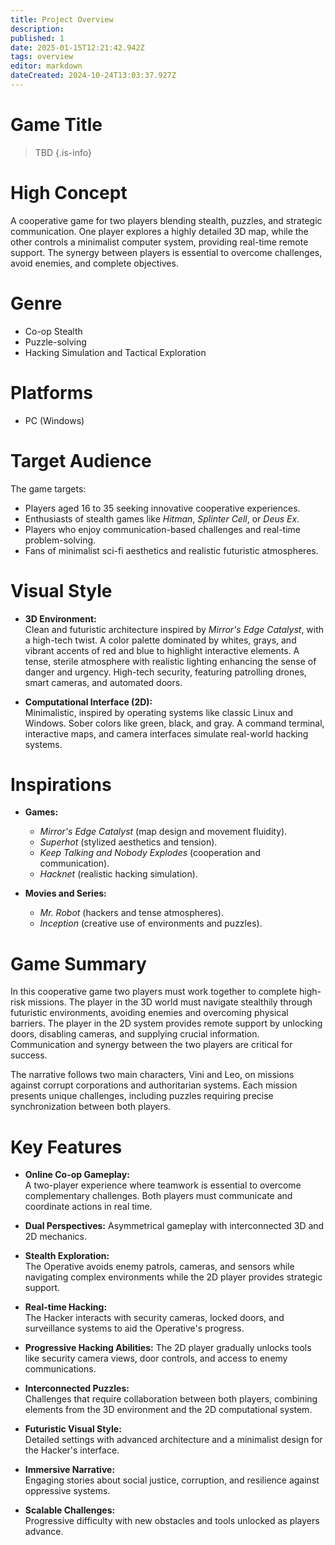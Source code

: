 ```yaml
---
title: Project Overview
description: 
published: 1
date: 2025-01-15T12:21:42.942Z
tags: overview
editor: markdown
dateCreated: 2024-10-24T13:03:37.927Z
---
```


# Game Title

> TBD
{.is-info}

# High Concept

A cooperative game for two players blending stealth, puzzles, and strategic communication. One player explores a highly detailed 3D map, while the other controls a minimalist computer system, providing real-time remote support. The synergy between players is essential to overcome challenges, avoid enemies, and complete objectives.

# Genre

- Co-op Stealth
- Puzzle-solving
- Hacking Simulation and Tactical Exploration

# Platforms

- PC (Windows)

# Target Audience

The game targets:
- Players aged 16 to 35 seeking innovative cooperative experiences.
- Enthusiasts of stealth games like *Hitman*, *Splinter Cell*, or *Deus Ex*.
- Players who enjoy communication-based challenges and real-time problem-solving.
- Fans of minimalist sci-fi aesthetics and realistic futuristic atmospheres.

# Visual Style

- **3D Environment:**  
Clean and futuristic architecture inspired by *Mirror's Edge Catalyst*, with a high-tech twist. A color palette dominated by whites, grays, and vibrant accents of red and blue to highlight interactive elements. A tense, sterile atmosphere with realistic lighting enhancing the sense of danger and urgency. High-tech security, featuring patrolling drones, smart cameras, and automated doors.  

- **Computational Interface (2D):**  
Minimalistic, inspired by operating systems like classic Linux and Windows. Sober colors like green, black, and gray. A command terminal, interactive maps, and camera interfaces simulate real-world hacking systems.  

# Inspirations

- **Games:**  
  - *Mirror's Edge Catalyst* (map design and movement fluidity).  
  - *Superhot* (stylized aesthetics and tension).  
  - *Keep Talking and Nobody Explodes* (cooperation and communication).  
  - *Hacknet* (realistic hacking simulation).  

- **Movies and Series:**  
  - *Mr. Robot* (hackers and tense atmospheres).  
  - *Inception* (creative use of environments and puzzles).  

# Game Summary

In this cooperative game  two players must work together to complete high-risk missions. The player in the 3D world must navigate stealthily through futuristic environments, avoiding enemies and overcoming physical barriers. The player in the 2D system provides remote support by unlocking doors, disabling cameras, and supplying crucial information. Communication and synergy between the two players are critical for success.

The narrative follows two main characters, Vini and Leo, on missions against corrupt corporations and authoritarian systems. Each mission presents unique challenges, including puzzles requiring precise synchronization between both players.

# Key Features

- **Online Co-op Gameplay:**  
  A two-player experience where teamwork is essential to overcome complementary challenges. Both players must communicate and coordinate actions in real time.

- **Dual Perspectives:**
  Asymmetrical gameplay with interconnected 3D and 2D mechanics.

- **Stealth Exploration:**  
  The Operative avoids enemy patrols, cameras, and sensors while navigating complex environments while the 2D player provides strategic support.

- **Real-time Hacking:**  
  The Hacker interacts with security cameras, locked doors, and surveillance systems to aid the Operative's progress.
  
- **Progressive Hacking Abilities:**
  The 2D player gradually unlocks tools like security camera views, door controls, and access to enemy communications.

- **Interconnected Puzzles:**  
  Challenges that require collaboration between both players, combining elements from the 3D environment and the 2D computational system.

- **Futuristic Visual Style:**  
  Detailed settings with advanced architecture and a minimalist design for the Hacker's interface.

- **Immersive Narrative:**  
  Engaging stories about social justice, corruption, and resilience against oppressive systems.

- **Scalable Challenges:**  
  Progressive difficulty with new obstacles and tools unlocked as players advance.